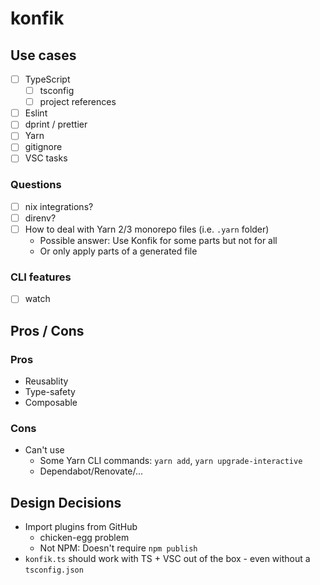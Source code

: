 # konfik

## Use cases

- [ ] TypeScript
  - [ ] tsconfig
  - [ ] project references
- [ ] Eslint
- [ ] dprint / prettier
- [ ] Yarn
- [ ] gitignore
- [ ] VSC tasks

### Questions

- [ ] nix integrations?
- [ ] direnv?
- [ ] How to deal with Yarn 2/3 monorepo files (i.e. `.yarn` folder)
  - Possible answer: Use Konfik for some parts but not for all
  - Or only apply parts of a generated file

### CLI features

- [ ] watch

## Pros / Cons

### Pros

- Reusablity
- Type-safety
- Composable

### Cons

- Can't use
  - Some Yarn CLI commands: `yarn add`, `yarn upgrade-interactive`
  - Dependabot/Renovate/...

## Design Decisions

- Import plugins from GitHub
  - chicken-egg problem
  - Not NPM: Doesn't require `npm publish`
- `konfik.ts` should work with TS + VSC out of the box - even without a `tsconfig.json`
